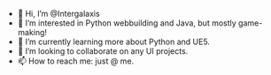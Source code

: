 - 👋 Hi, I’m @Intergalaxis
- 👀 I’m interested in Python webbuilding and Java, but mostly game-making!
- 🌱 I’m currently learning more about Python and UE5.
- 💞️ I’m looking to collaborate on any UI projects.
- 📫 How to reach me: just @ me.

<!---
Intergalaxis/Intergalaxis is a ✨ special ✨ repository because its `README.md` (this file) appears on your GitHub profile.
You can click the Preview link to take a look at your changes.
--->
